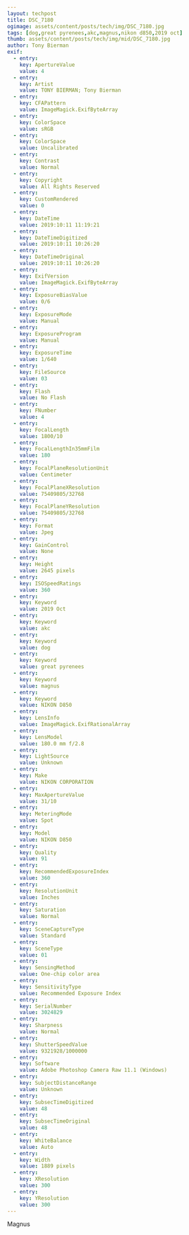 ```yaml
---
layout: techpost
title: DSC_7180
ogimage: assets/content/posts/tech/img/DSC_7180.jpg
tags: [dog,great pyrenees,akc,magnus,nikon d850,2019 oct]
thumb: assets/content/posts/tech/img/mid/DSC_7180.jpg
author: Tony Bierman
exif:
  - entry:
    key: ApertureValue
    value: 4
  - entry:
    key: Artist
    value: TONY BIERMAN; Tony Bierman
  - entry:
    key: CFAPattern
    value: ImageMagick.ExifByteArray
  - entry:
    key: ColorSpace
    value: sRGB
  - entry:
    key: ColorSpace
    value: Uncalibrated
  - entry:
    key: Contrast
    value: Normal
  - entry:
    key: Copyright
    value: All Rights Reserved
  - entry:
    key: CustomRendered
    value: 0
  - entry:
    key: DateTime
    value: 2019:10:11 11:19:21
  - entry:
    key: DateTimeDigitized
    value: 2019:10:11 10:26:20
  - entry:
    key: DateTimeOriginal
    value: 2019:10:11 10:26:20
  - entry:
    key: ExifVersion
    value: ImageMagick.ExifByteArray
  - entry:
    key: ExposureBiasValue
    value: 0/6
  - entry:
    key: ExposureMode
    value: Manual
  - entry:
    key: ExposureProgram
    value: Manual
  - entry:
    key: ExposureTime
    value: 1/640
  - entry:
    key: FileSource
    value: 03
  - entry:
    key: Flash
    value: No Flash
  - entry:
    key: FNumber
    value: 4
  - entry:
    key: FocalLength
    value: 1800/10
  - entry:
    key: FocalLengthIn35mmFilm
    value: 180
  - entry:
    key: FocalPlaneResolutionUnit
    value: Centimeter
  - entry:
    key: FocalPlaneXResolution
    value: 75409805/32768
  - entry:
    key: FocalPlaneYResolution
    value: 75409805/32768
  - entry:
    key: Format
    value: Jpeg
  - entry:
    key: GainControl
    value: None
  - entry:
    key: Height
    value: 2645 pixels
  - entry:
    key: ISOSpeedRatings
    value: 360
  - entry:
    key: Keyword
    value: 2019 Oct
  - entry:
    key: Keyword
    value: akc
  - entry:
    key: Keyword
    value: dog
  - entry:
    key: Keyword
    value: great pyrenees
  - entry:
    key: Keyword
    value: magnus
  - entry:
    key: Keyword
    value: NIKON D850
  - entry:
    key: LensInfo
    value: ImageMagick.ExifRationalArray
  - entry:
    key: LensModel
    value: 180.0 mm f/2.8
  - entry:
    key: LightSource
    value: Unknown
  - entry:
    key: Make
    value: NIKON CORPORATION
  - entry:
    key: MaxApertureValue
    value: 31/10
  - entry:
    key: MeteringMode
    value: Spot
  - entry:
    key: Model
    value: NIKON D850
  - entry:
    key: Quality
    value: 91
  - entry:
    key: RecommendedExposureIndex
    value: 360
  - entry:
    key: ResolutionUnit
    value: Inches
  - entry:
    key: Saturation
    value: Normal
  - entry:
    key: SceneCaptureType
    value: Standard
  - entry:
    key: SceneType
    value: 01
  - entry:
    key: SensingMethod
    value: One-chip color area
  - entry:
    key: SensitivityType
    value: Recommended Exposure Index
  - entry:
    key: SerialNumber
    value: 3024829
  - entry:
    key: Sharpness
    value: Normal
  - entry:
    key: ShutterSpeedValue
    value: 9321928/1000000
  - entry:
    key: Software
    value: Adobe Photoshop Camera Raw 11.1 (Windows)
  - entry:
    key: SubjectDistanceRange
    value: Unknown
  - entry:
    key: SubsecTimeDigitized
    value: 48
  - entry:
    key: SubsecTimeOriginal
    value: 48
  - entry:
    key: WhiteBalance
    value: Auto
  - entry:
    key: Width
    value: 1889 pixels
  - entry:
    key: XResolution
    value: 300
  - entry:
    key: YResolution
    value: 300
---
```

<p class="h4">Magnus</p>